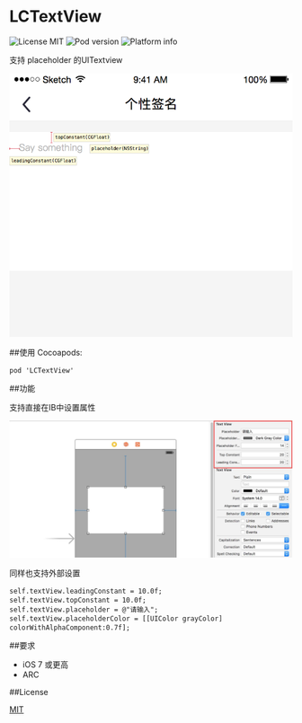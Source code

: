 # LCTextView

![License MIT](https://img.shields.io/dub/l/vibe-d.svg)
![Pod version](http://img.shields.io/cocoapods/v/LCTextView.svg?style=flat)
![Platform info](http://img.shields.io/cocoapods/p/LCTextView.svg?style=flat)

支持 placeholder 的UITextview

![1](demo.png)

##使用
Cocoapods:

```
pod 'LCTextView'
```

##功能

支持直接在IB中设置属性

![2](stroyboard.jpeg)


同样也支持外部设置

```
self.textView.leadingConstant = 10.0f;
self.textView.topConstant = 10.0f;
self.textView.placeholder = @"请输入";
self.textView.placeholderColor = [[UIColor grayColor] colorWithAlphaComponent:0.7f];
```

##要求
* iOS 7 或更高
* ARC

##License

[MIT](http://mit-license.org/)
